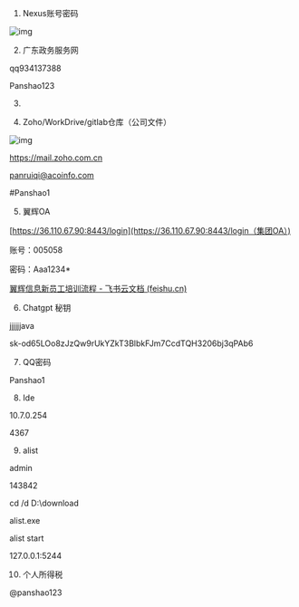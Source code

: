 1. Nexus账号密码

![img](C:\Users\jjjjjjava\Nutstore\1\我的坚果云\typora\typora-pic\wps1.jpg) 

 

 

2. 广东政务服务网

qq934137388

Panshao123

 

3. 

 

4. Zoho/WorkDrive/gitlab仓库（公司文件）

![img](C:\Users\jjjjjjava\Nutstore\1\我的坚果云\typora\typora-pic\wps2.jpg) 

 

https://mail.zoho.com.cn

panruiqi@acoinfo.com

\#Panshao1

 

5. 翼辉OA

[https://36.110.67.90:8443/login](https://36.110.67.90:8443/login（集团OA）)

账号：005058

密码：Aaa1234*

 

 

[翼辉信息新员工培训流程 - 飞书云文档 (feishu.cn)](https://acoinfos.feishu.cn/wiki/J7aUwRhwEiZKYDkOmgLcgi48nAb)



6. Chatgpt 秘钥

jjjjjjava

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

 

 

7. QQ密码

Panshao1

 

 

8. Ide

10.7.0.254

4367





9. alist

admin

143842



cd /d D:\download

alist.exe

alist start

127.0.0.1:5244





10. 个人所得税

@panshao123







































